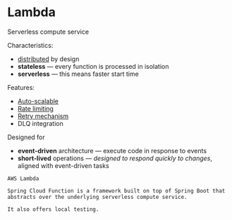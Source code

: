 # Lambda

Serverless compute service

Characteristics:
* [distributed](../strategies/distributed.md) by design
* **stateless** — every function is processed in isolation
* **serverless** — this means faster start time

Features:
* [Auto-scalable](../strategies/auto-scaling.md)
* [Rate limiting](../strategies/rate-limiting.md)
* [Retry mechanism](../strategies/retry-mechanism.md)
* DLQ integration

Designed for
* **event-driven** architecture — execute code in response to events
* **short-lived** operations — _designed to respond quickly to changes_, aligned with event-driven tasks

~~~admonish example
AWS Lambda
~~~

~~~admonish example
Spring Cloud Function is a framework built on top of Spring Boot that abstracts over the underlying serverless compute service.

It also offers local testing.
~~~
